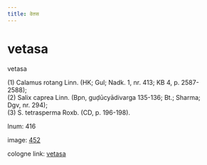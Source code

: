 ```yaml
---
title: वेतस
---
```


# vetasa

vetasa  <div n="P" />(1) Calamus rotang Linn. (HK; Gul; Nadk. 1, nr. 413; KB 4, p. 2587- <div n="lb" />2588); <div n="P" />(2) Salix caprea Linn. (Bpn, guḍūcyādivarga 135-136; Bt.; Sharma; <div n="lb" />Dgv, nr. 294); <div n="P" />(3) S. tetrasperma Roxb. (CD, p. 196-198).

lnum: 416

image: [452](https://www.sanskrit-lexicon.uni-koeln.de/scans/csl-apidev/servepdf.php?dict=snp&page=452)

cologne link: [vetasa](https://sanskrit-lexicon.uni-koeln.de/scans/csl-apidev/getword.php?dict=snp&key=vetasa)

